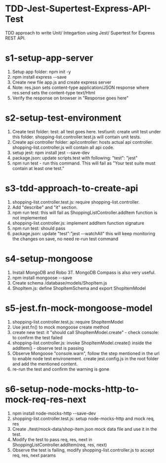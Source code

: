 # TDD-Jest-Supertest-Express-API-Test
TDD approach to write Unit/ Integartion using Jest/ Supertest for Express REST API.

# s1-setup-app-server
1. Setup app folder: npm init -y
2. npm install express --save
3. Create new file app.js and create express server
4. Note: res.json sets content-type application/JSON response where res.send sets the content-type text/Html 
5. Verify the response on browser in "Response goes here"

# s2-setup-test-environment
1. Create test folder: test: all test goes here. test\unit: create unit test under this folder. shopping-list.controller.test.js will contain unit tests.
2. Create api controller folder: api\controller: hosts actual api controller. shopping-list.controller.js will contain all api code.
3. setup jest: npm install jest --save-dev
4. package.json: update scripts.test with following: "test": "jest"
5. npm run test - run this command. This will fail as "Your test suite must contain at least one test."

# s3-tdd-approach-to-create-api
1. shopping-list.controller.test.js: require shopping-list.controller. 
2. Add "describe" and "it" section. 
3. npm run test: this will fail as ShoppingListController.addItem function is not implemented
4. shopping-list.controller.js: implement addItem function signature
5. npm run test: should pass
6. package.json: update "test":"jest --watchAll" this will keep monitoring the changes on save, no need re-run test command 

# s4-setup-mongoose
1. Install MongoDB and Robo 3T. MongoDB Compass is also very useful.
2. npm install mongoose --save
3. Create schema /database/models/ShopItem.js
4. ShopItem.js: define ShopItemSchema and export ShopItemModel 

# s5-jest.fn-mock-mongoose-model
1. shopping-list.controller.test.js: require ShopItemModel
2. Use jest.fn() to mock mongoose create method
3. create new test: it "should call ShopItemModel.create" - check console: to confirm the test failed
4. shopping-list.controller.js: invoke ShopItemModel.create() inside the addItem() - observe test is passing
5. Observe Mongoose "console.warn", follow the step mentioned in the url to enable node test environement. create jest.config.js in the root folder and add the mentioned content.
6. re-run the test and confirm the warning is gone

# s6-setup-node-mocks-http-to-mock-req-res-next
1. npm install node-mocks-http --save-dev
2. shopping-list.controller.test.js: setup node-mocks-http and mock req, res
3. Create ./test/mock-data/shop-item.json mock data file and use it in the test.
4. Modify the test to pass req, res, next in ShoppingListController.addItem(req, res, next) 
5. Observe the test is failing, modify shopping-list.controller.js to accept req, res, next params